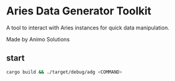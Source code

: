 # Aries Data Generator Toolkit

A tool to interact with Aries instances for quick data manipulation.

Made by Animo Solutions

## start

```bash
cargo build && ./target/debug/adg <COMMAND>
```
